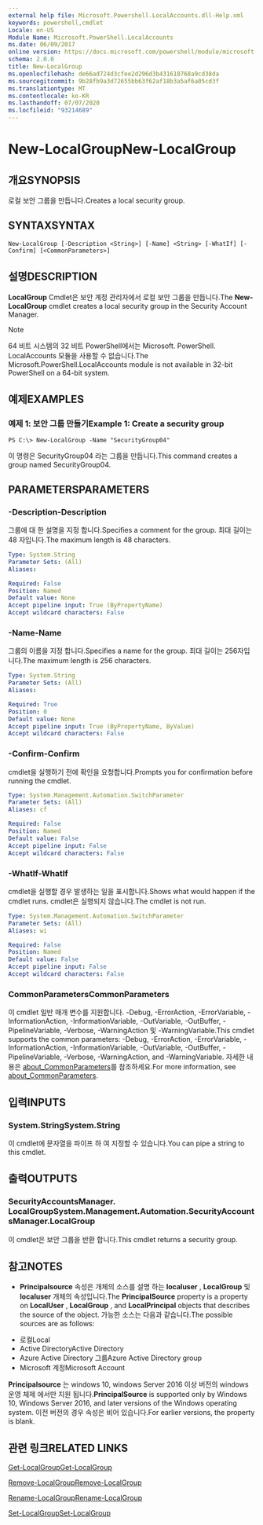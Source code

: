 ```yaml
---
external help file: Microsoft.Powershell.LocalAccounts.dll-Help.xml
keywords: powershell,cmdlet
Locale: en-US
Module Name: Microsoft.PowerShell.LocalAccounts
ms.date: 06/09/2017
online version: https://docs.microsoft.com/powershell/module/microsoft.powershell.localaccounts/new-localgroup?view=powershell-5.1&WT.mc_id=ps-gethelp
schema: 2.0.0
title: New-LocalGroup
ms.openlocfilehash: de66ad724d3cfee2d296d3b431618768a9cd38da
ms.sourcegitcommit: 9b28fb9a3d72655bb63f62af18b3a5af6a05cd3f
ms.translationtype: MT
ms.contentlocale: ko-KR
ms.lasthandoff: 07/07/2020
ms.locfileid: "93214689"
---
```

# <span data-ttu-id="6cfba-103">New-LocalGroup</span><span class="sxs-lookup"><span data-stu-id="6cfba-103">New-LocalGroup</span></span>

## <span data-ttu-id="6cfba-104">개요</span><span class="sxs-lookup"><span data-stu-id="6cfba-104">SYNOPSIS</span></span>
<span data-ttu-id="6cfba-105">로컬 보안 그룹을 만듭니다.</span><span class="sxs-lookup"><span data-stu-id="6cfba-105">Creates a local security group.</span></span>

## <span data-ttu-id="6cfba-106">SYNTAX</span><span class="sxs-lookup"><span data-stu-id="6cfba-106">SYNTAX</span></span>

```
New-LocalGroup [-Description <String>] [-Name] <String> [-WhatIf] [-Confirm] [<CommonParameters>]
```

## <span data-ttu-id="6cfba-107">설명</span><span class="sxs-lookup"><span data-stu-id="6cfba-107">DESCRIPTION</span></span>
<span data-ttu-id="6cfba-108">**LocalGroup** Cmdlet은 보안 계정 관리자에서 로컬 보안 그룹을 만듭니다.</span><span class="sxs-lookup"><span data-stu-id="6cfba-108">The **New-LocalGroup** cmdlet creates a local security group in the Security Account Manager.</span></span>

> [!NOTE]
> <span data-ttu-id="6cfba-109">64 비트 시스템의 32 비트 PowerShell에서는 Microsoft. PowerShell. LocalAccounts 모듈을 사용할 수 없습니다.</span><span class="sxs-lookup"><span data-stu-id="6cfba-109">The Microsoft.PowerShell.LocalAccounts module is not available in 32-bit PowerShell on a 64-bit system.</span></span>

## <span data-ttu-id="6cfba-110">예제</span><span class="sxs-lookup"><span data-stu-id="6cfba-110">EXAMPLES</span></span>

### <span data-ttu-id="6cfba-111">예제 1: 보안 그룹 만들기</span><span class="sxs-lookup"><span data-stu-id="6cfba-111">Example 1: Create a security group</span></span>

```
PS C:\> New-LocalGroup -Name "SecurityGroup04"
```

<span data-ttu-id="6cfba-112">이 명령은 SecurityGroup04 라는 그룹을 만듭니다.</span><span class="sxs-lookup"><span data-stu-id="6cfba-112">This command creates a group named SecurityGroup04.</span></span>

## <span data-ttu-id="6cfba-113">PARAMETERS</span><span class="sxs-lookup"><span data-stu-id="6cfba-113">PARAMETERS</span></span>

### <span data-ttu-id="6cfba-114">-Description</span><span class="sxs-lookup"><span data-stu-id="6cfba-114">-Description</span></span>
<span data-ttu-id="6cfba-115">그룹에 대 한 설명을 지정 합니다.</span><span class="sxs-lookup"><span data-stu-id="6cfba-115">Specifies a comment for the group.</span></span>
<span data-ttu-id="6cfba-116">최대 길이는 48 자입니다.</span><span class="sxs-lookup"><span data-stu-id="6cfba-116">The maximum length is 48 characters.</span></span>

```yaml
Type: System.String
Parameter Sets: (All)
Aliases:

Required: False
Position: Named
Default value: None
Accept pipeline input: True (ByPropertyName)
Accept wildcard characters: False
```

### <span data-ttu-id="6cfba-117">-Name</span><span class="sxs-lookup"><span data-stu-id="6cfba-117">-Name</span></span>
<span data-ttu-id="6cfba-118">그룹의 이름을 지정 합니다.</span><span class="sxs-lookup"><span data-stu-id="6cfba-118">Specifies a name for the group.</span></span>
<span data-ttu-id="6cfba-119">최대 길이는 256자입니다.</span><span class="sxs-lookup"><span data-stu-id="6cfba-119">The maximum length is 256 characters.</span></span>

```yaml
Type: System.String
Parameter Sets: (All)
Aliases:

Required: True
Position: 0
Default value: None
Accept pipeline input: True (ByPropertyName, ByValue)
Accept wildcard characters: False
```

### <span data-ttu-id="6cfba-120">-Confirm</span><span class="sxs-lookup"><span data-stu-id="6cfba-120">-Confirm</span></span>
<span data-ttu-id="6cfba-121">cmdlet을 실행하기 전에 확인을 요청합니다.</span><span class="sxs-lookup"><span data-stu-id="6cfba-121">Prompts you for confirmation before running the cmdlet.</span></span>

```yaml
Type: System.Management.Automation.SwitchParameter
Parameter Sets: (All)
Aliases: cf

Required: False
Position: Named
Default value: False
Accept pipeline input: False
Accept wildcard characters: False
```

### <span data-ttu-id="6cfba-122">-WhatIf</span><span class="sxs-lookup"><span data-stu-id="6cfba-122">-WhatIf</span></span>
<span data-ttu-id="6cfba-123">cmdlet을 실행할 경우 발생하는 일을 표시합니다.</span><span class="sxs-lookup"><span data-stu-id="6cfba-123">Shows what would happen if the cmdlet runs.</span></span>
<span data-ttu-id="6cfba-124">cmdlet은 실행되지 않습니다.</span><span class="sxs-lookup"><span data-stu-id="6cfba-124">The cmdlet is not run.</span></span>

```yaml
Type: System.Management.Automation.SwitchParameter
Parameter Sets: (All)
Aliases: wi

Required: False
Position: Named
Default value: False
Accept pipeline input: False
Accept wildcard characters: False
```

### <span data-ttu-id="6cfba-125">CommonParameters</span><span class="sxs-lookup"><span data-stu-id="6cfba-125">CommonParameters</span></span>
<span data-ttu-id="6cfba-126">이 cmdlet 일반 매개 변수를 지원합니다. -Debug, -ErrorAction, -ErrorVariable, -InformationAction, -InformationVariable, -OutVariable, -OutBuffer, -PipelineVariable, -Verbose, -WarningAction 및 -WarningVariable.</span><span class="sxs-lookup"><span data-stu-id="6cfba-126">This cmdlet supports the common parameters: -Debug, -ErrorAction, -ErrorVariable, -InformationAction, -InformationVariable, -OutVariable, -OutBuffer, -PipelineVariable, -Verbose, -WarningAction, and -WarningVariable.</span></span> <span data-ttu-id="6cfba-127">자세한 내용은 [about_CommonParameters](https://go.microsoft.com/fwlink/?LinkID=113216)를 참조하세요.</span><span class="sxs-lookup"><span data-stu-id="6cfba-127">For more information, see [about_CommonParameters](https://go.microsoft.com/fwlink/?LinkID=113216).</span></span>

## <span data-ttu-id="6cfba-128">입력</span><span class="sxs-lookup"><span data-stu-id="6cfba-128">INPUTS</span></span>

### <span data-ttu-id="6cfba-129">System.String</span><span class="sxs-lookup"><span data-stu-id="6cfba-129">System.String</span></span>
<span data-ttu-id="6cfba-130">이 cmdlet에 문자열을 파이프 하 여 지정할 수 있습니다.</span><span class="sxs-lookup"><span data-stu-id="6cfba-130">You can pipe a string to this cmdlet.</span></span>

## <span data-ttu-id="6cfba-131">출력</span><span class="sxs-lookup"><span data-stu-id="6cfba-131">OUTPUTS</span></span>

### <span data-ttu-id="6cfba-132">SecurityAccountsManager. LocalGroup</span><span class="sxs-lookup"><span data-stu-id="6cfba-132">System.Management.Automation.SecurityAccountsManager.LocalGroup</span></span>
<span data-ttu-id="6cfba-133">이 cmdlet은 보안 그룹을 반환 합니다.</span><span class="sxs-lookup"><span data-stu-id="6cfba-133">This cmdlet returns a security group.</span></span>

## <span data-ttu-id="6cfba-134">참고</span><span class="sxs-lookup"><span data-stu-id="6cfba-134">NOTES</span></span>

* <span data-ttu-id="6cfba-135">**Principalsource** 속성은 개체의 소스를 설명 하는 **localuser** , **LocalGroup** 및 **localuser** 개체의 속성입니다.</span><span class="sxs-lookup"><span data-stu-id="6cfba-135">The **PrincipalSource** property is a property on **LocalUser** , **LocalGroup** , and **LocalPrincipal** objects that describes the source of the object.</span></span> <span data-ttu-id="6cfba-136">가능한 소스는 다음과 같습니다.</span><span class="sxs-lookup"><span data-stu-id="6cfba-136">The possible sources are as follows:</span></span>

- <span data-ttu-id="6cfba-137">로컬</span><span class="sxs-lookup"><span data-stu-id="6cfba-137">Local</span></span>
- <span data-ttu-id="6cfba-138">Active Directory</span><span class="sxs-lookup"><span data-stu-id="6cfba-138">Active Directory</span></span>
- <span data-ttu-id="6cfba-139">Azure Active Directory 그룹</span><span class="sxs-lookup"><span data-stu-id="6cfba-139">Azure Active Directory group</span></span>
- <span data-ttu-id="6cfba-140">Microsoft 계정</span><span class="sxs-lookup"><span data-stu-id="6cfba-140">Microsoft Account</span></span>

<span data-ttu-id="6cfba-141">**Principalsource** 는 windows 10, windows Server 2016 이상 버전의 windows 운영 체제 에서만 지원 됩니다.</span><span class="sxs-lookup"><span data-stu-id="6cfba-141">**PrincipalSource** is supported only by Windows 10, Windows Server 2016, and later versions of the Windows operating system.</span></span> <span data-ttu-id="6cfba-142">이전 버전의 경우 속성은 비어 있습니다.</span><span class="sxs-lookup"><span data-stu-id="6cfba-142">For earlier versions, the property is blank.</span></span>

## <span data-ttu-id="6cfba-143">관련 링크</span><span class="sxs-lookup"><span data-stu-id="6cfba-143">RELATED LINKS</span></span>

[<span data-ttu-id="6cfba-144">Get-LocalGroup</span><span class="sxs-lookup"><span data-stu-id="6cfba-144">Get-LocalGroup</span></span>](Get-LocalGroup.md)

[<span data-ttu-id="6cfba-145">Remove-LocalGroup</span><span class="sxs-lookup"><span data-stu-id="6cfba-145">Remove-LocalGroup</span></span>](Remove-LocalGroup.md)

[<span data-ttu-id="6cfba-146">Rename-LocalGroup</span><span class="sxs-lookup"><span data-stu-id="6cfba-146">Rename-LocalGroup</span></span>](Rename-LocalGroup.md)

[<span data-ttu-id="6cfba-147">Set-LocalGroup</span><span class="sxs-lookup"><span data-stu-id="6cfba-147">Set-LocalGroup</span></span>](Set-LocalGroup.md)
